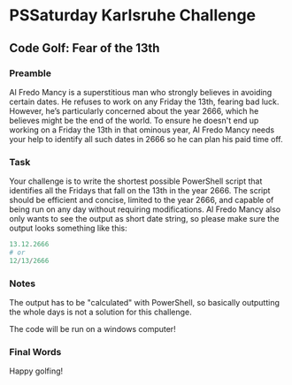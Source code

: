 # PSSaturday Karlsruhe Challenge

## Code Golf: Fear of the 13th

### Preamble

Al Fredo Mancy is a superstitious man who strongly believes in avoiding certain dates. He refuses to work on any Friday the 13th, fearing bad luck. However, he’s particularly concerned about the year 2666, which he believes might be the end of the world. To ensure he doesn't end up working on a Friday the 13th in that ominous year, Al Fredo Mancy needs your help to identify all such dates in 2666 so he can plan his paid time off.

### Task

Your challenge is to write the shortest possible PowerShell script that identifies all the Fridays that fall on the 13th in the year 2666. The script should be efficient and concise, limited to the year 2666, and capable of being run on any day without requiring modifications. Al Fredo Mancy also only wants to see the output as short date string, so please make sure the output looks something like this:

```PowerShell
13.12.2666
# or
12/13/2666
```

### Notes

The output has to be "calculated" with PowerShell, so basically outputting the whole days is not a solution for this challenge.

The code will be run on a windows computer!

### Final Words

Happy golfing!
